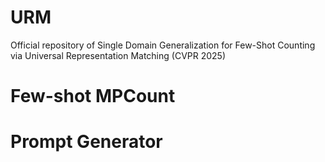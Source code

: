# URM
Official repository of Single Domain Generalization for Few-Shot Counting via Universal Representation Matching (CVPR 2025)

# Few-shot MPCount

# Prompt Generator

